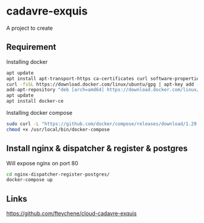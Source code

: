 # cadavre-exquis

A project to create 

## Requirement

Installing docker
```bash
apt update
apt install apt-transport-https ca-certificates curl software-properties-common
curl -fsSL https://download.docker.com/linux/ubuntu/gpg | apt-key add -
add-apt-repository "deb [arch=amd64] https://download.docker.com/linux/ubuntu focal stable"
apt update
apt install docker-ce
```

Installing docker compose
```bash
sudo curl -L "https://github.com/docker/compose/releases/download/1.29.2/docker-compose-$(uname -s)-$(uname -m)" -o /usr/local/bin/docker-compose
chmod +x /usr/local/bin/docker-compose
```

## Install nginx & dispatcher & register & postgres

Will expose nginx on port 80
```bash
cd nginx-dispatcher-register-postgres/
docker-compose up
```

## Links
https://github.com/fteychene/cloud-cadavre-exquis